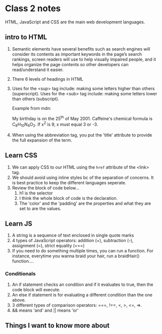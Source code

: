 # Class 2 notes

HTML, JavaScript and CSS are the main web development languages.

## intro to HTML

1. Semantic elements have several benefits such as search engines will consider its contents as important keywords in the page’s search rankings, screen readers will use to help visually impaired people, and it helps organize the page contents so other developers can read/understand it easier.
2. There 6 levels of headings in HTML
3. Uses for the \<sup> tag include: making some letters higher than others (superscript). Uses for the \<sub> tag include: making some letters lower than others (subscript).

    Example from mdn:

    My birthday is on the 25<sup>th</sup> of May 2001.
    Caffeine's chemical formula is
    C<sub>8</sub>H<sub>10</sub>N<sub>4</sub>O<sub>2</sub>. If x<sup>2</sup> is 9, x must equal 3 or -3.

4. When using the abbreviation tag, you put the 'title' attribute to provide the full expansion of the term.

## Learn CSS

1. We can apply CSS to our HTML using the ```href``` attribute of the \<link> tag.
2. We should avoid using inline styles bc of the separation of concerns. It is best practice to keep the different languages seperate.
3. Review the block of code below...
    1. h1 is the selector
    2. I think the whole block of code is the declaration.
    3. The 'color' and the 'padding' are the properties and what they are set to are the values.

## Learn JS

1. A string is a sequence of text enclosed in single quote marks
2. 4 types of JavaScript operators: addition (+), subtraction (-), assignment (=), strict equality (===)
3. If you need to do something multiple times, you can run a function. For instance, everytime you wanna braid your hair, run a braidHair() function....

### Conditionals

1. An if statement checks an condition and if it evaluates to true, then the code block will execute.
2. An else if statement is for evaluating a different condition than the one above.
3. 3 different types of comparison operators: ===, !==, <, >, <=, =>.
4. && means 'and' and || means 'or'

## Things I want to know more about
